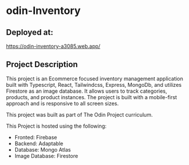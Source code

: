 # odin-Inventory

## Deployed at:

https://odin-inventory-a3085.web.app/

## Project Description

This project is an Ecommerce focused inventory management application built with Typescript, React, Tailwindcss, Express, MongoDb, and utilizes Firestore as an image database. It allows users to track categories, products, and product instances. The project is built with a mobile-first approach and is responsive to all screen sizes.

This project was built as part of The Odin Project curriculum.

This Project is hosted using the following:

- Fronted: Firebase
- Backend: Adaptable
- Database: Mongo Atlas
- Image Database: Firestore
